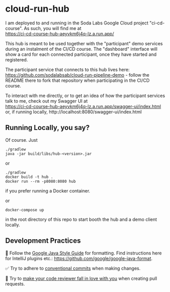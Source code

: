 # cloud-run-hub

I am deployed to and running in the Soda Labs Google Cloud project "ci-cd-course". As such, you will
find me at  
https://ci-cd-course-hub-aeyvkm6j4q-lz.a.run.app/

This hub is meant to be used together with the "participant" demo services during an instalment of
the CI/CD course. The "dashboard" interface will show a card for each connected participant, once
they have started and registered.

The participant service that connects to this hub lives
here: https://github.com/sodalabsab/cloud-run-pipeline-demo - follow the README there to fork that
repository when participating in the CI/CD course.

To interact with me directly, or to get an idea of how the participant services talk to me, check
out my Swagger UI at  
https://ci-cd-course-hub-aeyvkm6j4q-lz.a.run.app/swagger-ui/index.html  
or, if running locally, http://localhost:8080/swagger-ui/index.html

## Running Locally, you say?

Of course. Just

```
./gradlew
java -jar build/libs/hub-<version>.jar
``` 

or

```
./gradlew
docker build -t hub .
docker run --rm -p8080:8080 hub 
```

if you prefer running a Docker container.

or

```
docker-compose up 
```

in the root directory of this repo to start booth the hub and a demo client locally.

## Development Practices

🔡 Follow the [Google Java Style Guide](https://google.github.io/styleguide/javaguide.html) for
formatting. Find instructions here for IntelliJ plugins
etc.: https://github.com/google/google-java-format.

✅ Try to adhere to [conventional commits](https://www.conventionalcommits.org/en/v1.0.0/) when
making changes.

💟 Try to [make your code reviewer fall in love with you](https://mtlynch.io/code-review-love/) when
creating pull requests.
